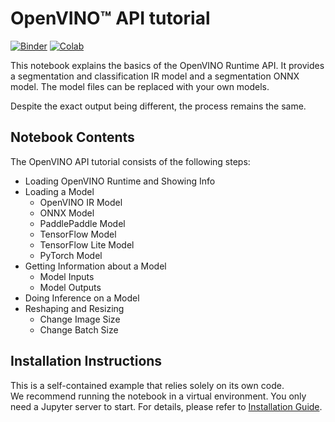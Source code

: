 # OpenVINO™ API tutorial

[![Binder](https://mybinder.org/badge_logo.svg)](https://mybinder.org/v2/gh/openvinotoolkit/openvino_notebooks/HEAD?filepath=notebooks%2F002-openvino-api%2F002-openvino-api.ipynb)
[![Colab](https://colab.research.google.com/assets/colab-badge.svg)](https://colab.research.google.com/github/openvinotoolkit/openvino_notebooks/blob/main/notebooks/002-openvino-api/002-openvino-api.ipynb)


This notebook explains the basics of the OpenVINO Runtime API.
It provides a segmentation and classification IR model and a segmentation ONNX model. The model files can be replaced with your own models.

Despite the exact output being different, the process remains the same.

## Notebook Contents

The OpenVINO API tutorial consists of the following steps:

* Loading OpenVINO Runtime and Showing Info
* Loading a Model
  * OpenVINO IR Model
  * ONNX Model
  * PaddlePaddle Model
  * TensorFlow Model
  * TensorFlow Lite Model
  * PyTorch Model
* Getting Information about a Model
  * Model Inputs
  * Model Outputs
* Doing Inference on a Model
* Reshaping and Resizing
  * Change Image Size
  * Change Batch Size
  
## Installation Instructions

This is a self-contained example that relies solely on its own code.</br>
We recommend  running the notebook in a virtual environment. You only need a Jupyter server to start.
For details, please refer to [Installation Guide](../../README.md).

